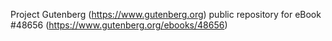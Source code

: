 Project Gutenberg (https://www.gutenberg.org) public repository for eBook #48656 (https://www.gutenberg.org/ebooks/48656)
